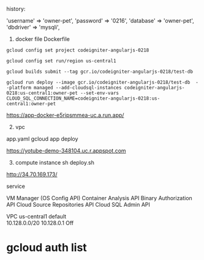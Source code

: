 history: 

 'username' => 'owner-pet',
	'password' => '0216',
	'database' => 'owner-pet',
	'dbdriver' => 'mysqli',

1. docker file Dockerfile  
```
gcloud config set project codeigniter-angularjs-0218
```
```
gcloud config set run/region us-central1
```

```
gcloud builds submit --tag gcr.io/codeigniter-angularjs-0218/test-db
```


```
gcloud run deploy --image gcr.io/codeigniter-angularjs-0218/test-db  --platform managed --add-cloudsql-instances codeigniter-angularjs-0218:us-central1:owner-pet --set-env-vars CLOUD_SQL_CONNECTION_NAME=codeigniter-angularjs-0218:us-central1:owner-pet
```
 
https://app-docker-e5ripsmmea-uc.a.run.app/

2. vpc 

app.yaml 
gcloud app deploy

https://yotube-demo-348104.uc.r.appspot.com


3. compute instance 
sh deploy.sh

http://34.70.169.173/


service

VM Manager (OS Config API)
Container Analysis API
Binary Authorization API
Cloud Source Repositories API
Cloud SQL Admin API


VPC
us-central1	default			
10.128.0.0/20	10.128.0.1			Off	



# gcloud auth list